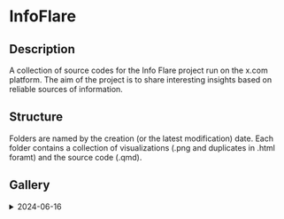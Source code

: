# InfoFlare

## Description
A collection of source codes for the Info Flare project run on the x.com platform. The aim of the project is to share interesting insights based on reliable sources of information.
                      
## Structure
Folders are named by the creation (or the latest modification) date. Each folder contains a collection of visualizations (.png and duplicates in .html foramt) and the source code (.qmd).

## Gallery 

<details><summary>2024-06-16</summary>
 <img src="2024-06-16/subregion-1.png">
 <img src="2024-06-16/subregion-highlight-1.png">
 <img src="2024-06-16/subregions-countries-highlight-2.png">
 <img src="2024-06-16/yoy-subregion-1.png">
 <img src="2024-06-16/yoy-subregion-2.png">
 <details><summary>2024-06-17</summary>
 <img src="2024-06-17/yoy-top20.png">
 <details><summary>2024-06-18</summary>
 <img src="2024-06-18/map.jpeg">
 <details><summary>2024-06-19</summary>
 <img src="2024-06-19/wroclav_temp.png">
 <details><summary>2024-06-22</summary>
 <img src="2024-06-22/frence.png">
 <details><summary>2024-06-24</summary>
